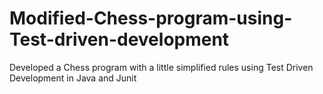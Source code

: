 # Modified-Chess-program-using-Test-driven-development
Developed a Chess program with a little simplified rules using Test Driven Development in Java and Junit
